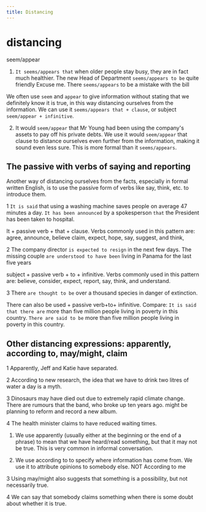 ```yaml
---
title: Distancing
---
```


# distancing

seem/appear

1. `It seems/appears that` when older people stay busy, they are in fact much healthier.
   The new Head of Department `seems/appears to be` quite friendly
   Excuse me. There `seems/appears` to be a mistake with the bill

We often use `seem` and `appear` to give information without stating that we definitely know it is true, in this way distancing ourselves from the information.
We can use it `seems/appears that + clause`, or subject `seem/appear + infinitive`.

2. It would `seem/appear` that Mr Young had been using the company's assets to pay off his private debts.
   We use it would `seem/appear` that clause to distance ourselves even further from the information, making it sound even less sure. This is more formal than it `seems/appears`.

## The passive with verbs of saying and reporting

Another way of distancing ourselves from the facts, especially in formal written English, is to use the passive form of verbs like say, think, etc. to introduce them.

1 `It is said` that using a washing machine saves people on average 47 minutes a day.
`It has been announced` by a spokesperson `that` the President has been taken to hospital.

It + passive verb + that + clause.
Verbs commonly used in this pattern are: agree, announce, believe claim, expect, hope, say, suggest, and think,

2 The company director `is expected to resign` in the next few days.
The missing couple `are understood to have been` living in Panama for the last five years

subject + passive verb + to + infinitive.
Verbs commonly used in this pattern are: believe, consider, expect, report, say, think, and understand.

3 There `are thought to be` over a thousand species in danger of extinction.

There can also be used + passive verb+to+ infinitive. Compare:
`It is said that there are` more than five million people living in poverty in this country.
`There are said to be` more than five million people living in poverty in this country.

## Other distancing expressions: apparently, according to, may/might, claim

1 Apparently, Jeff and Katie have separated.

2 According to new research, the idea that we have to drink two litres of water a day is a myth.

3 Dinosaurs may have died out due to extremely rapid climate change. There are rumours that the band, who broke up ten years ago. might be planning to reform and record a new album.

4 The health minister claims to have reduced waiting times.

1. We use apparently (usually either at the beginning or the end of a phrase) to mean that we have heard/read something, but that it may not be true. This is very common in informal conversation.

2. We use according to to specify where information has come from. We use it to attribute opinions to somebody else. NOT According to me

3 Using may/might also suggests that something is a possibility, but not necessarily true.

4 We can say that somebody claims something when there is some doubt about whether it is true.
